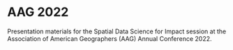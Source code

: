 # AAG 2022

Presentation materials for the Spatial Data Science for Impact session at the Association of American Geographers (AAG) Annual Conference 2022. 
